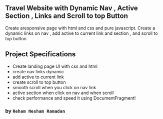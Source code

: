 ## Travel Website with Dynamic Nav , Active Section , Links and Scroll to top Button

Create aresponsive page with html and css and pure javascript.
Create a dynamic links on nav , add active to current link and section , and scroll to top button

## Project Specifications

- Create landing page UI with css and html
- create nav links dynamic
- add active to current link
- create scroll to top button
- smooth scroll when you click on nav link
- active section when click on nav and when scroll
- check performance and speed it using DocumentFragment!

### by `Reham Hesham Ramadan`
